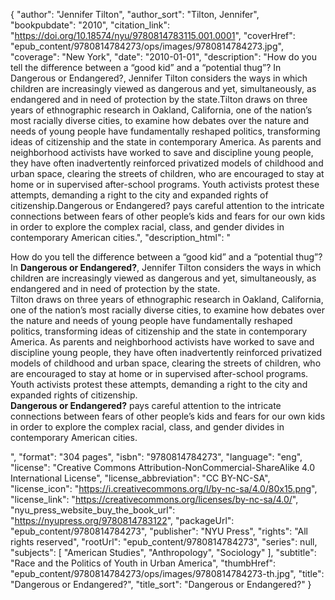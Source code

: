{
  "author": "Jennifer Tilton",
  "author_sort": "Tilton, Jennifer",
  "bookpubdate": "2010",
  "citation_link": "https://doi.org/10.18574/nyu/9780814783115.001.0001",
  "coverHref": "epub_content/9780814784273/ops/images/9780814784273.jpg",
  "coverage": "New York",
  "date": "2010-01-01",
  "description": "How do you tell the difference between a “good kid” and a “potential thug”? In Dangerous or Endangered?, Jennifer Tilton considers the ways in which children are increasingly viewed as dangerous and yet, simultaneously, as endangered and in need of protection by the state.Tilton draws on three years of ethnographic research in Oakland, California, one of the nation’s most racially diverse cities, to examine how debates over the nature and needs of young people have fundamentally reshaped politics, transforming ideas of citizenship and the state in contemporary America. As parents and neighborhood activists have worked to save and discipline young people, they have often inadvertently reinforced privatized models of childhood and urban space, clearing the streets of children, who are encouraged to stay at home or in supervised after-school programs. Youth activists protest these attempts, demanding a right to the city and expanded rights of citizenship.Dangerous or Endangered? pays careful attention to the intricate connections between fears of other people’s kids and fears for our own kids in order to explore the complex racial, class, and gender divides in contemporary American cities.",
  "description_html": "<p>How do you tell the difference between a “good kid” and a “potential thug”? In <b>Dangerous or Endangered?</b>, Jennifer Tilton considers the ways in which children are increasingly viewed as dangerous and yet, simultaneously, as endangered and in need of protection by the state.<br>Tilton draws on three years of ethnographic research in Oakland, California, one of the nation’s most racially diverse cities, to examine how debates over the nature and needs of young people have fundamentally reshaped politics, transforming ideas of citizenship and the state in contemporary America. As parents and neighborhood activists have worked to save and discipline young people, they have often inadvertently reinforced privatized models of childhood and urban space, clearing the streets of children, who are encouraged to stay at home or in supervised after-school programs. Youth activists protest these attempts, demanding a right to the city and expanded rights of citizenship.<br><b>Dangerous or Endangered?</b> pays careful attention to the intricate connections between fears of other people’s kids and fears for our own kids in order to explore the complex racial, class, and gender divides in contemporary American cities.</p>",
  "format": "304 pages",
  "isbn": "9780814784273",
  "language": "eng",
  "license": "Creative Commons Attribution-NonCommercial-ShareAlike 4.0 International License",
  "license_abbreviation": "CC BY-NC-SA",
  "license_icon": "https://i.creativecommons.org/l/by-nc-sa/4.0/80x15.png",
  "license_link": "https://creativecommons.org/licenses/by-nc-sa/4.0/",
  "nyu_press_website_buy_the_book_url": "https://nyupress.org/9780814783122",
  "packageUrl": "epub_content/9780814784273",
  "publisher": "NYU Press",
  "rights": "All rights reserved",
  "rootUrl": "epub_content/9780814784273",
  "series": null,
  "subjects": [
    "American Studies",
    "Anthropology",
    "Sociology"
  ],
  "subtitle": "Race and the Politics of Youth in Urban America",
  "thumbHref": "epub_content/9780814784273/ops/images/9780814784273-th.jpg",
  "title": "Dangerous or Endangered?",
  "title_sort": "Dangerous or Endangered?"
}
